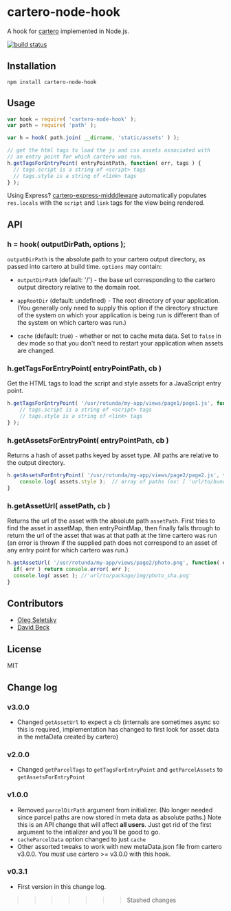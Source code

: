 # cartero-node-hook

A hook for [cartero](https://github.com/rotundasoftware/cartero) implemented in Node.js.

[![build status](https://secure.travis-ci.org/rotundasoftware/cartero-node-hook.png)](http://travis-ci.org/rotundasoftware/cartero-node-hook)

## Installation
```
npm install cartero-node-hook
```

## Usage

```javascript
var hook = require( 'cartero-node-hook' );
var path = require( 'path' );

var h = hook( path.join( __dirname, 'static/assets' ) );

// get the html tags to load the js and css assets associated with
// an entry point for which cartero was run.
h.getTagsForEntryPoint( entryPointPath, function( err, tags ) {
  // tags.script is a string of <script> tags
  // tags.style is a string of <link> tags
} );
```

Using Express? [cartero-express-midddleware](https://github.com/rotundasoftware/cartero-express-middleware) automatically populates `res.locals` with the `script` and `link` tags for the view being rendered.

## API

### h = hook( outputDirPath, options );

`outputDirPath` is the absolute path to your cartero output directory, as passed into cartero at build time. `options` may contain:

* `outputDirPath` (default: '/') - the base url corresponding to the cartero output directory relative to the domain root.

* `appRootDir` (default: undefined) - The root directory of your application. (You generally only need to supply this option if the directory structure of the system on which your application is being run is different than of the system on which cartero was run.)

* `cache` (default: true) - whether or not to cache meta data. Set to `false` in dev mode so that you don't need to restart your application when assets are changed.

### h.getTagsForEntryPoint( entryPointPath, cb )

Get the HTML tags to load the script and style assets for a JavaScript entry point.

```javascript
h.getTagsForEntryPoint( '/usr/rotunda/my-app/views/page1/page1.js', function( err, tags ) {
	// tags.script is a string of <script> tags
	// tags.style is a string of <link> tags
} );
```

### h.getAssetsForEntryPoint( entryPointPath, cb )

Returns a hash of asset paths keyed by asset type. All paths are relative to the output directory.

```javascript
h.getAssetsForEntryPoint( '/usr/rotunda/my-app/views/page2/page2.js', function( err, assets ) {
	console.log( assets.style );  // array of paths (ex: [ 'url/to/bundle.css' ])
}
```

### h.getAssetUrl( assetPath, cb )

Returns the url of the asset with the absolute path `assetPath`. First tries to find the asset in assetMap, then entryPointMap, then finally falls through to return the url of the asset that was at that path at the time cartero was run (an error is thrown if the supplied path does not correspond to an asset of any entry point for which cartero was run.)

```javascript
h.getAssetUrl( '/usr/rotunda/my-app/views/page2/photo.png', function( err, asset ) {
  if( err ) return console.error( err );
  console.log( asset ); //'url/to/package/img/photo_sha.png'
}
```

## Contributors

* [Oleg Seletsky](https://github.com/go-oleg)
* [David Beck](https://twitter.com/davegbeck)

## License

MIT

## Change log

### v3.0.0

* Changed `getAssetUrl` to expect a cb (internals are sometimes async so this is required, implementation has changed to first look for asset data in the metaData created by cartero)

### v2.0.0

* Changed `getParcelTags` to `getTagsForEntryPoint` and `getParcelAssets` to `getAssetsForEntryPoint`

### v1.0.0

* Removed `parcelDirPath` argument from initializer. (No longer needed since parcel paths are now stored in meta data as absolute paths.) Note this is an API change that will affect **all users**. Just get rid of the first argument to the intializer and you'll be good to go.
* `cacheParcelData` option changed to just `cache`
* Other assorted tweaks to work with new metaData.json file from cartero v3.0.0. You *must* use cartero >= v3.0.0 with this hook.

### v0.3.1

* First version in this change log.
>>>>>>> Stashed changes
